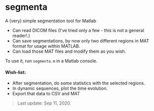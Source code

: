 # segmenta
A (very) simple segmentation tool for Matlab

* Can read DICOM files (I've tried only a few - this is not a general reader!.)
* Can save segmentations, by now only two different regions in MAT format for usage within MATLAB.
* Can load those MAT files and modify them as you wish.

To use it, run `segmenta.m` in a Matlab console.


#### Wish-list:
* After segmentation, do some statistics with the selected regions.
* In dynamic sequences, plot the time evolution.
* Export that data to CSV and MAT

> Last update: Sep 11, 2020.

